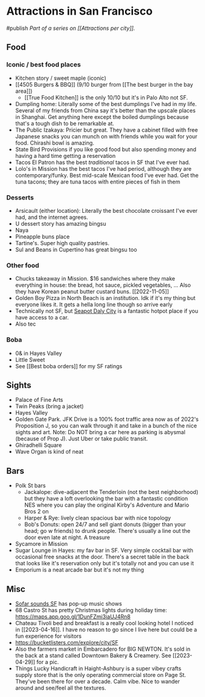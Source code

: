 # Attractions in San Francisco
#publish
_Part of a series on [[Attractions per city]]._
## Food
### Iconic / best food places
- Kitchen story / sweet maple (iconic)
- [[4505 Burgers & BBQ]] (9/10 burger from [[The best burger in the bay area]])
    - [[True Food Kitchen]] is the only 10/10 but it's in Palo Alto not SF.
- Dumpling home: Literally some of the best dumplings I've had in my life. Several of my friends from China say it's better than the upscale places in Shanghai. Get anything here except the boiled dumplings because that's a tough dish to be remarkable at.
- The Public Izakaya: Pricier but great. They have a cabinet filled with free Japanese snacks you can munch on with friends while you wait for your food. Chirashi bowl is amazing.
- State Bird Provisions if you like good food but also spending money and having a hard time getting a reservation
- Tacos El Patron has the best _traditional_ tacos in SF that I've ever had.
- Lolo's in Mission has the best tacos I've had period, although they are contemporary/funky. Best mid-scale Mexican food I've ever had. Get the tuna tacons; they are tuna tacos with entire pieces of fish in them

### Desserts
- Arsicault (either location): Literally the best chocolate croissant I've ever had, and the internet agrees.
- U dessert story has amazing bingsu
- Naya
- Pineapple buns place
- Tartine's. Super high quality pastries.
- Sul and Beans in Cupertino has great bingsu too

### Other food
- Chucks takeaway in Mission. $16 sandwiches where they make everything in house: the bread, hot sauce, pickled vegetables, ... Also they have Korean peanut butter custard buns. [[2022-11-05]]
- Golden Boy Pizza in North Beach is an institution. Idk if it's my thing but everyone likes it. It gets a hella long line though so arrive early
- Technically not SF, but [Seapot Daly City](https://goo.gl/maps/uoC2yKyLQbEjh2dX9) is a fantastic hotpot place if you have access to a car.
- Also tec

### Boba
- 0& in Hayes Valley
- Little Sweet
- See [[Best boba orders]] for my SF ratings

## Sights
- Palace of Fine Arts
- Twin Peaks (bring a jacket)
- Hayes Valley
- Golden Gate Park. JFK Drive is a 100% foot traffic area now as of 2022's Proposition J, so you can walk through it and take in a bunch of the nice sights and art. Note: Do NOT bring a car here as parking is abysmal (because of Prop J). Just Uber or take public transit.
- Ghiradhelli Square
- Wave Organ is kind of neat

## Bars
- Polk St bars
    - Jackalope: dive-adjacent the Tenderloin (not the best neighborhood) but they have a loft overlooking the bar with a fantastic condition NES where you can play the original Kirby's Adventure and Mario Bros 2 on
    - Harper & Rye: lively clean spacious bar with nice topology
    - Bob's Donuts: open 24/7 and sell giant donuts (bigger than your head; go w friends) to drunk people. There's usually a line out the door even late at night. A treasure
- Sycamore in Mission
- Sugar Lounge in Hayes: my fav bar in SF. Very simple cocktail bar with occasional free snacks at the door. There's a secret table in the back that looks like it's reservation only but it's totally not and you can use it
- Emporium is a neat arcade bar but it's not my thing

## Misc
- [Sofar sounds SF](https://www.sofarsounds.com/cities/san-francisco) has pop-up music shows
- 68 Castro St has pretty Christmas lights during holiday time: https://maps.app.goo.gl/1DunFZmi3iaUJ4Rn8
- Chateau Tivoli bed and breakfast is a really cool looking hotel I noticed in [[2023-04-16]]. I have no reason to go since I live here but could be a fun experience for visitors
- https://bucketlisters.com/explore/city/SF
- Also the farmers market in Embarcadero for BIG NEWTON. It's sold in the back at a stand called Downtown Bakery & Creamery. See [[2023-04-29]] for a pic.
- Things Lucky Handicraft in Haight-Ashbury is a super vibey crafts supply store that is the only operating commercial store on Page St. They've been there for over a decade. Calm vibe. Nice to wander around and see/feel all the textures.
